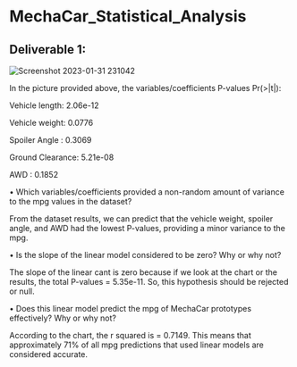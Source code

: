# MechaCar_Statistical_Analysis

## Deliverable 1:
![Screenshot 2023-01-31 231042](https://user-images.githubusercontent.com/114379268/216389973-ceddc96d-29f9-433a-a4e0-b5434937750e.png)

In the picture provided above, the variables/coefficients P-values Pr(>|t|):

Vehicle length:              2.06e-12

Vehicle weight:              0.0776

Spoiler Angle :              0.3069

Ground Clearance:            5.21e-08

AWD :                        0.1852


•	Which variables/coefficients provided a non-random amount of variance to the mpg values in the dataset?

From the dataset results, we can predict that the vehicle weight, spoiler angle, and AWD had the lowest P-values, providing a minor variance to the mpg.

•	Is the slope of the linear model considered to be zero? Why or why not?

The slope of the linear cant is zero because if we look at the chart or the results, the total P-values = 5.35e-11.  So, this hypothesis should be rejected or null.

•	Does this linear model predict the mpg of MechaCar prototypes effectively? Why or why not?

According to the chart, the r squared is = 0.7149.  This means that approximately 71% of all mpg predictions that used linear models are considered accurate. 
